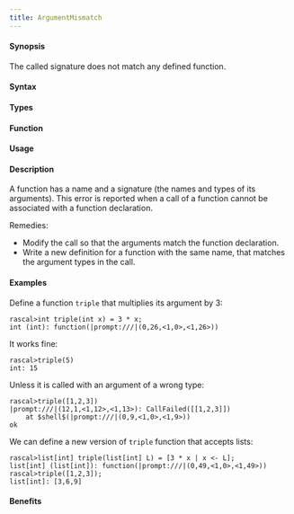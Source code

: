 ```yaml
---
title: ArgumentMismatch
---
```


#### Synopsis

The called signature does not match any defined function.

#### Syntax

#### Types

#### Function
       
#### Usage

#### Description

A function has a name and a signature (the names and types of its arguments). 
This error is reported when a call of a function cannot be associated with a function declaration.

Remedies:

*  Modify the call so that the arguments match the function declaration.
*  Write a new definition for a function with the same name, that matches the argument types in the call.

#### Examples

Define a function `triple` that multiplies its argument by 3:

```rascal-shell
rascal>int triple(int x) = 3 * x;
int (int): function(|prompt:///|(0,26,<1,0>,<1,26>))
```
It works fine:

```rascal-shell
rascal>triple(5)
int: 15
```
Unless it is called with an argument of a wrong type:

```rascal-shell
rascal>triple([1,2,3])
|prompt:///|(12,1,<1,12>,<1,13>): CallFailed([[1,2,3]])
	at $shell$(|prompt:///|(0,9,<1,0>,<1,9>))
ok
```
We can define a new version of `triple` function that accepts lists:

```rascal-shell
rascal>list[int] triple(list[int] L) = [3 * x | x <- L];
list[int] (list[int]): function(|prompt:///|(0,49,<1,0>,<1,49>))
rascal>triple([1,2,3]);
list[int]: [3,6,9]
```

#### Benefits


